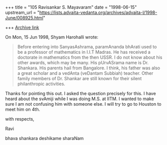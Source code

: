 +++
title = "105 Ravisankar S. Mayavaram"
date = "1998-06-15"
upstream_url = "https://lists.advaita-vedanta.org/archives/advaita-l/1998-June/008925.html"

+++
[Archive link](https://lists.advaita-vedanta.org/archives/advaita-l/1998-June/008925.html)

On Mon, 15 Jun 1998, Shyam Harohalli wrote:
>
> Before entering into SanyasAshrama, paramAnanda bhArati used to be a
> professor of mathematics in I.I.T Madras.  He has  received a doctorate in
> mathematics from the then USSR.  I do not know  about his other awards,
> which may be many.   His pUrvASrama name is Dr. Shankara.   His parents
> hail from Bangalore.  I think, his father was also a great scholar and  a
> vedAnta (veDantam Subbiah) teacher.   Other family members of Dr. Shankar
> are still known for their silent philanthropic activities.


Thanks for pointing this out. I asked the question precisely for this. I
have heard about the svAmiji while I was doing M.S. at IITM. I wanted to
make sure I am not confusing him with someone else.  I will try to go to
Houston to meet him on 4th.


with respects,

Ravi

bhava shankara deshikame sharaNam

